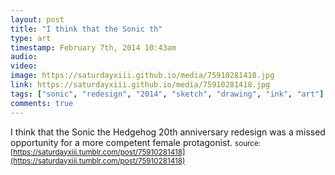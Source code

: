 ```yaml
---
layout: post
title: "I think that the Sonic th"
type: art
timestamp: February 7th, 2014 10:43am
audio: 
video: 
image: https://saturdayxiii.github.io/media/75910281418.jpg
link: https://saturdayxiii.github.io/media/75910281418.jpg
tags: ["sonic", "redesign", "2014", "sketch", "drawing", "ink", "art"]
comments: true
---
```

I think that the Sonic the Hedgehog 20th anniversary redesign was a missed opportunity for a more competent female protagonist.
<small>source: [https://saturdayxiii.tumblr.com/post/75910281418](https://saturdayxiii.tumblr.com/post/75910281418)</small>